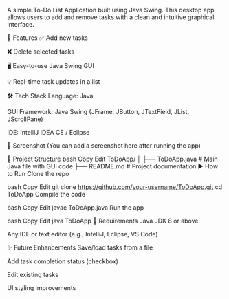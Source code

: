 A simple To-Do List Application built using Java Swing. This desktop app allows users to add and remove tasks with a clean and intuitive graphical interface.

🚀 Features
✅ Add new tasks

❌ Delete selected tasks

🖥️ Easy-to-use Java Swing GUI

💡 Real-time task updates in a list

🛠️ Tech Stack
Language: Java

GUI Framework: Java Swing (JFrame, JButton, JTextField, JList, JScrollPane)

IDE: IntelliJ IDEA CE / Eclipse

📸 Screenshot
(You can add a screenshot here after running the app)

📂 Project Structure
bash
Copy
Edit
ToDoApp/
│
├── ToDoApp.java         # Main Java file with GUI code
├── README.md            # Project documentation
▶️ How to Run
Clone the repo

bash
Copy
Edit
git clone https://github.com/your-username/ToDoApp.git
cd ToDoApp
Compile the code

bash
Copy
Edit
javac ToDoApp.java
Run the app

bash
Copy
Edit
java ToDoApp
📌 Requirements
Java JDK 8 or above

Any IDE or text editor (e.g., IntelliJ, Eclipse, VS Code)

✨ Future Enhancements
Save/load tasks from a file

Add task completion status (checkbox)

Edit existing tasks

UI styling improvements

